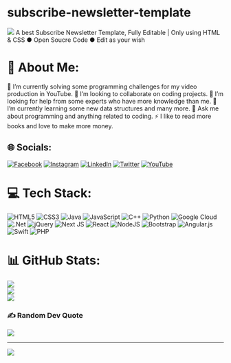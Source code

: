 # subscribe-newsletter-template
![](https://i.im.ge/2022/07/22/FsXUz8.png)
A best Subscribe Newsletter Template, Fully Editable | Only using HTML &amp; CSS
● Open Soucre Code 
● Edit as your wish 

# 💫 About Me:
🔭 I’m currently solving some programming challenges for my video production in YouTube.
👯 I’m looking to collaborate on coding projects.
🤝 I’m looking for help from some experts who have more knowledge than me.
🌱 I’m currently learning some new data structures and many more.
💬 Ask me about programming and anything related to coding.
⚡ I like to read more books and love to make more money. 


## 🌐 Socials:
[![Facebook](https://img.shields.io/badge/Facebook-%231877F2.svg?logo=Facebook&logoColor=white)](https://facebook.com/https://www.facebook.com/umarnaushad0/) [![Instagram](https://img.shields.io/badge/Instagram-%23E4405F.svg?logo=Instagram&logoColor=white)](https://instagram.com/https://www.instagram.com/adenumarboy) [![LinkedIn](https://img.shields.io/badge/LinkedIn-%230077B5.svg?logo=linkedin&logoColor=white)](https://linkedin.com/in/https://www.linkedin.com/in/umarnaushad/) [![Twitter](https://img.shields.io/badge/Twitter-%231DA1F2.svg?logo=Twitter&logoColor=white)](https://twitter.com/https://twitter.com/adenumarboy) [![YouTube](https://img.shields.io/badge/YouTube-%23FF0000.svg?logo=YouTube&logoColor=white)](https://www.youtube.com/channel/UCRIOsOjwleC-95Dvie5eeSQ) 

# 💻 Tech Stack:
![HTML5](https://img.shields.io/badge/html5-%23E34F26.svg?style=for-the-badge&logo=html5&logoColor=white) ![CSS3](https://img.shields.io/badge/css3-%231572B6.svg?style=for-the-badge&logo=css3&logoColor=white) ![Java](https://img.shields.io/badge/java-%23ED8B00.svg?style=for-the-badge&logo=java&logoColor=white) ![JavaScript](https://img.shields.io/badge/javascript-%23323330.svg?style=for-the-badge&logo=javascript&logoColor=%23F7DF1E) ![C++](https://img.shields.io/badge/c++-%2300599C.svg?style=for-the-badge&logo=c%2B%2B&logoColor=white) ![Python](https://img.shields.io/badge/python-3670A0?style=for-the-badge&logo=python&logoColor=ffdd54) ![Google Cloud](https://img.shields.io/badge/Google%20Cloud-%234285F4.svg?style=for-the-badge&logo=google-cloud&logoColor=white) ![.Net](https://img.shields.io/badge/.NET-5C2D91?style=for-the-badge&logo=.net&logoColor=white) ![jQuery](https://img.shields.io/badge/jquery-%230769AD.svg?style=for-the-badge&logo=jquery&logoColor=white) ![Next JS](https://img.shields.io/badge/Next-black?style=for-the-badge&logo=next.js&logoColor=white) ![React](https://img.shields.io/badge/react-%2320232a.svg?style=for-the-badge&logo=react&logoColor=%2361DAFB) ![NodeJS](https://img.shields.io/badge/node.js-6DA55F?style=for-the-badge&logo=node.js&logoColor=white) ![Bootstrap](https://img.shields.io/badge/bootstrap-%23563D7C.svg?style=for-the-badge&logo=bootstrap&logoColor=white) ![Angular.js](https://img.shields.io/badge/angular.js-%23E23237.svg?style=for-the-badge&logo=angularjs&logoColor=white)  ![Swift](https://img.shields.io/badge/swift-F54A2A?style=for-the-badge&logo=swift&logoColor=white) ![PHP](https://img.shields.io/badge/php-%23777BB4.svg?style=for-the-badge&logo=php&logoColor=white)
# 📊 GitHub Stats:
![](https://github-readme-stats.vercel.app/api?username=adenumar&theme=dark&hide_border=false&include_all_commits=true&count_private=true)<br/>
![](https://github-readme-streak-stats.herokuapp.com/?user=adenumar&theme=dark&hide_border=false)<br/>
![](https://github-readme-stats.vercel.app/api/top-langs/?username=adenumar&theme=dark&hide_border=false&include_all_commits=true&count_private=true&layout=compact)

### ✍️ Random Dev Quote
![](https://quotes-github-readme.vercel.app/api?type=horizontal&theme=radical&)

---
[![](https://visitcount.itsvg.in/api?id=adenumar&icon=0&color=9)](https://visitcount.itsvg.in)
